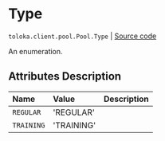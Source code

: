 # Type
`toloka.client.pool.Pool.Type` | [Source code](https://github.com/Toloka/toloka-kit/blob/v0.1.24/src/client/pool/__init__.py#L183)

An enumeration.

## Attributes Description

| Name | Value | Description |
| :------| :-----------| :----------| 
`REGULAR`|'REGULAR'|<p></p>
`TRAINING`|'TRAINING'|<p></p>

